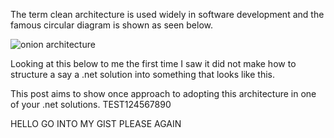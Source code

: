 The term clean architecture is used widely in 
software development and the famous circular diagram is shown as seen below.

![onion architecture](https://dz2cdn1.dzone.com/storage/temp/4436217-kolka.png)

Looking at this below to me the first time I saw it did not make how to structure a say a .net solution 
into something that looks like this.

This post aims to show once approach to adopting this architecture in one of your .net solutions.
TEST124567890


HELLO GO INTO MY GIST
PLEASE
AGAIN


